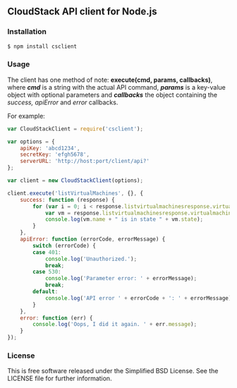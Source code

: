## CloudStack API client for Node.js


### Installation

```bash
$ npm install csclient
```


### Usage

The client has one method of note: <b>execute(cmd, params, callbacks)</b>, where <b><i>cmd</i></b> is a string with the actual API command, <b><i>params</i></b> is a key-value object with optional parameters and <b><i>callbacks</i></b> the object containing the <i>success, apiError</i> and <i>error</i> callbacks. 

For example:

```javascript
var CloudStackClient = require('csclient');

var options = {
    apiKey: 'abcd1234',
    secretKey: 'efgh5678',
    serverURL: 'http://host:port/client/api?'
};

var client = new CloudStackClient(options);

client.execute('listVirtualMachines', {}, {
    success: function (response) {
        for (var i = 0; i < response.listvirtualmachinesresponse.virtualmachine.length; i++) {
            var vm = response.listvirtualmachinesresponse.virtualmachine[i];
            console.log(vm.name + " is in state " + vm.state);
        }
    },
    apiError: function (errorCode, errorMessage) {
        switch (errorCode) {
        case 401:
            console.log('Unauthorized.');
            break;
        case 530:
            console.log('Parameter error: ' + errorMessage);
            break;
        default:
            console.log('API error ' + errorCode + ': ' + errorMessage);
        }
    },
    error: function (err) {
        console.log('Oops, I did it again. ' + err.message);
    }
});
```


### License

This is free software released under the Simplified BSD License. See the LICENSE file for further information.
